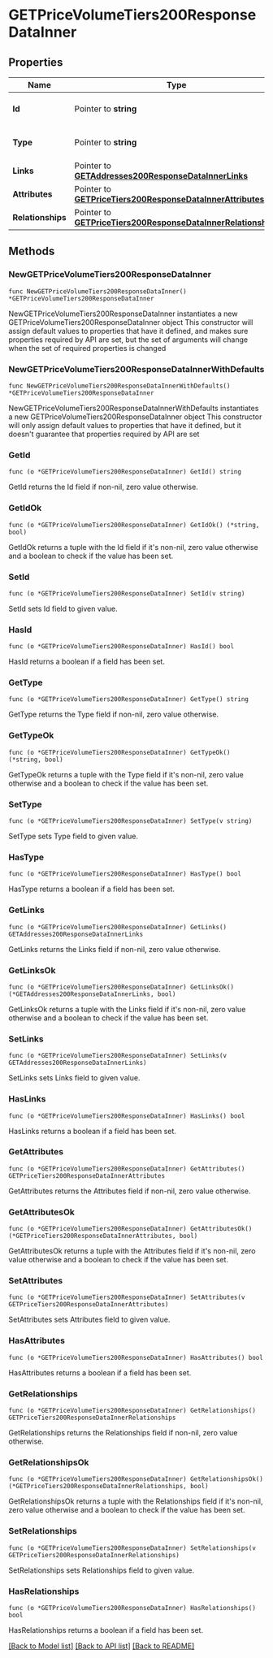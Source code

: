 # GETPriceVolumeTiers200ResponseDataInner

## Properties

Name | Type | Description | Notes
------------ | ------------- | ------------- | -------------
**Id** | Pointer to **string** | The resource&#39;s id | [optional] 
**Type** | Pointer to **string** | The resource&#39;s type | [optional] 
**Links** | Pointer to [**GETAddresses200ResponseDataInnerLinks**](GETAddresses200ResponseDataInnerLinks.md) |  | [optional] 
**Attributes** | Pointer to [**GETPriceTiers200ResponseDataInnerAttributes**](GETPriceTiers200ResponseDataInnerAttributes.md) |  | [optional] 
**Relationships** | Pointer to [**GETPriceTiers200ResponseDataInnerRelationships**](GETPriceTiers200ResponseDataInnerRelationships.md) |  | [optional] 

## Methods

### NewGETPriceVolumeTiers200ResponseDataInner

`func NewGETPriceVolumeTiers200ResponseDataInner() *GETPriceVolumeTiers200ResponseDataInner`

NewGETPriceVolumeTiers200ResponseDataInner instantiates a new GETPriceVolumeTiers200ResponseDataInner object
This constructor will assign default values to properties that have it defined,
and makes sure properties required by API are set, but the set of arguments
will change when the set of required properties is changed

### NewGETPriceVolumeTiers200ResponseDataInnerWithDefaults

`func NewGETPriceVolumeTiers200ResponseDataInnerWithDefaults() *GETPriceVolumeTiers200ResponseDataInner`

NewGETPriceVolumeTiers200ResponseDataInnerWithDefaults instantiates a new GETPriceVolumeTiers200ResponseDataInner object
This constructor will only assign default values to properties that have it defined,
but it doesn't guarantee that properties required by API are set

### GetId

`func (o *GETPriceVolumeTiers200ResponseDataInner) GetId() string`

GetId returns the Id field if non-nil, zero value otherwise.

### GetIdOk

`func (o *GETPriceVolumeTiers200ResponseDataInner) GetIdOk() (*string, bool)`

GetIdOk returns a tuple with the Id field if it's non-nil, zero value otherwise
and a boolean to check if the value has been set.

### SetId

`func (o *GETPriceVolumeTiers200ResponseDataInner) SetId(v string)`

SetId sets Id field to given value.

### HasId

`func (o *GETPriceVolumeTiers200ResponseDataInner) HasId() bool`

HasId returns a boolean if a field has been set.

### GetType

`func (o *GETPriceVolumeTiers200ResponseDataInner) GetType() string`

GetType returns the Type field if non-nil, zero value otherwise.

### GetTypeOk

`func (o *GETPriceVolumeTiers200ResponseDataInner) GetTypeOk() (*string, bool)`

GetTypeOk returns a tuple with the Type field if it's non-nil, zero value otherwise
and a boolean to check if the value has been set.

### SetType

`func (o *GETPriceVolumeTiers200ResponseDataInner) SetType(v string)`

SetType sets Type field to given value.

### HasType

`func (o *GETPriceVolumeTiers200ResponseDataInner) HasType() bool`

HasType returns a boolean if a field has been set.

### GetLinks

`func (o *GETPriceVolumeTiers200ResponseDataInner) GetLinks() GETAddresses200ResponseDataInnerLinks`

GetLinks returns the Links field if non-nil, zero value otherwise.

### GetLinksOk

`func (o *GETPriceVolumeTiers200ResponseDataInner) GetLinksOk() (*GETAddresses200ResponseDataInnerLinks, bool)`

GetLinksOk returns a tuple with the Links field if it's non-nil, zero value otherwise
and a boolean to check if the value has been set.

### SetLinks

`func (o *GETPriceVolumeTiers200ResponseDataInner) SetLinks(v GETAddresses200ResponseDataInnerLinks)`

SetLinks sets Links field to given value.

### HasLinks

`func (o *GETPriceVolumeTiers200ResponseDataInner) HasLinks() bool`

HasLinks returns a boolean if a field has been set.

### GetAttributes

`func (o *GETPriceVolumeTiers200ResponseDataInner) GetAttributes() GETPriceTiers200ResponseDataInnerAttributes`

GetAttributes returns the Attributes field if non-nil, zero value otherwise.

### GetAttributesOk

`func (o *GETPriceVolumeTiers200ResponseDataInner) GetAttributesOk() (*GETPriceTiers200ResponseDataInnerAttributes, bool)`

GetAttributesOk returns a tuple with the Attributes field if it's non-nil, zero value otherwise
and a boolean to check if the value has been set.

### SetAttributes

`func (o *GETPriceVolumeTiers200ResponseDataInner) SetAttributes(v GETPriceTiers200ResponseDataInnerAttributes)`

SetAttributes sets Attributes field to given value.

### HasAttributes

`func (o *GETPriceVolumeTiers200ResponseDataInner) HasAttributes() bool`

HasAttributes returns a boolean if a field has been set.

### GetRelationships

`func (o *GETPriceVolumeTiers200ResponseDataInner) GetRelationships() GETPriceTiers200ResponseDataInnerRelationships`

GetRelationships returns the Relationships field if non-nil, zero value otherwise.

### GetRelationshipsOk

`func (o *GETPriceVolumeTiers200ResponseDataInner) GetRelationshipsOk() (*GETPriceTiers200ResponseDataInnerRelationships, bool)`

GetRelationshipsOk returns a tuple with the Relationships field if it's non-nil, zero value otherwise
and a boolean to check if the value has been set.

### SetRelationships

`func (o *GETPriceVolumeTiers200ResponseDataInner) SetRelationships(v GETPriceTiers200ResponseDataInnerRelationships)`

SetRelationships sets Relationships field to given value.

### HasRelationships

`func (o *GETPriceVolumeTiers200ResponseDataInner) HasRelationships() bool`

HasRelationships returns a boolean if a field has been set.


[[Back to Model list]](../README.md#documentation-for-models) [[Back to API list]](../README.md#documentation-for-api-endpoints) [[Back to README]](../README.md)


